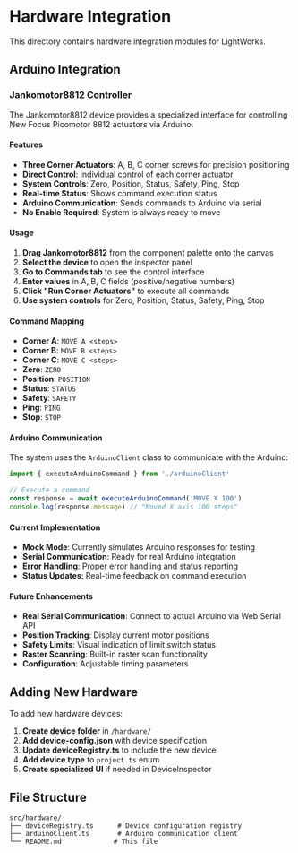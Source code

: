 # Hardware Integration

This directory contains hardware integration modules for LightWorks.

## Arduino Integration

### Jankomotor8812 Controller

The Jankomotor8812 device provides a specialized interface for controlling New Focus Picomotor 8812 actuators via Arduino.

#### Features

- **Three Corner Actuators**: A, B, C corner screws for precision positioning
- **Direct Control**: Individual control of each corner actuator
- **System Controls**: Zero, Position, Status, Safety, Ping, Stop
- **Real-time Status**: Shows command execution status
- **Arduino Communication**: Sends commands to Arduino via serial
- **No Enable Required**: System is always ready to move

#### Usage

1. **Drag Jankomotor8812** from the component palette onto the canvas
2. **Select the device** to open the inspector panel
3. **Go to Commands tab** to see the control interface
4. **Enter values** in A, B, C fields (positive/negative numbers)
5. **Click "Run Corner Actuators"** to execute all commands
6. **Use system controls** for Zero, Position, Status, Safety, Ping, Stop

#### Command Mapping

- **Corner A**: `MOVE A <steps>`
- **Corner B**: `MOVE B <steps>`
- **Corner C**: `MOVE C <steps>`
- **Zero**: `ZERO`
- **Position**: `POSITION`
- **Status**: `STATUS`
- **Safety**: `SAFETY`
- **Ping**: `PING`
- **Stop**: `STOP`

#### Arduino Communication

The system uses the `ArduinoClient` class to communicate with the Arduino:

```typescript
import { executeArduinoCommand } from './arduinoClient'

// Execute a command
const response = await executeArduinoCommand('MOVE X 100')
console.log(response.message) // "Moved X axis 100 steps"
```

#### Current Implementation

- **Mock Mode**: Currently simulates Arduino responses for testing
- **Serial Communication**: Ready for real Arduino integration
- **Error Handling**: Proper error handling and status reporting
- **Status Updates**: Real-time feedback on command execution

#### Future Enhancements

- **Real Serial Communication**: Connect to actual Arduino via Web Serial API
- **Position Tracking**: Display current motor positions
- **Safety Limits**: Visual indication of limit switch status
- **Raster Scanning**: Built-in raster scan functionality
- **Configuration**: Adjustable timing parameters

## Adding New Hardware

To add new hardware devices:

1. **Create device folder** in `/hardware/`
2. **Add device-config.json** with device specification
3. **Update deviceRegistry.ts** to include the new device
4. **Add device type** to `project.ts` enum
5. **Create specialized UI** if needed in DeviceInspector

## File Structure

```
src/hardware/
├── deviceRegistry.ts      # Device configuration registry
├── arduinoClient.ts       # Arduino communication client
└── README.md             # This file
```
